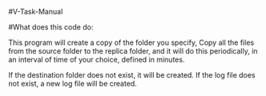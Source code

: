 #V-Task-Manual

#What does this code do:

This program will create a copy of the folder you specify,
Copy all the files from the source folder to the replica folder, and it will do this periodically,
in an interval of time of your choice, defined in minutes.

If the destination folder does not exist, it will be created.
If the log file does not exist, a new log file will be created.


